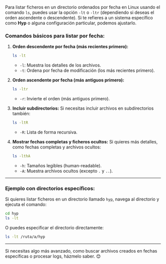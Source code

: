 Para listar ficheros en un directorio ordenados por fecha en Linux usando el comando `ls`, puedes usar la opción `-lt` o `-ltr` (dependiendo si deseas el orden ascendente o descendente). Si te refieres a un sistema específico como **Hyp** o alguna configuración particular, podemos ajustarlo.

### Comandos básicos para listar por fecha:
1. **Orden descendente por fecha (más recientes primero):**
   ```bash
   ls -lt
   ```
   - `-l`: Muestra los detalles de los archivos.
   - `-t`: Ordena por fecha de modificación (los más recientes primero).

2. **Orden ascendente por fecha (más antiguos primero):**
   ```bash
   ls -ltr
   ```
   - `-r`: Invierte el orden (más antiguos primero).

3. **Incluir subdirectorios:**
   Si necesitas incluir archivos en subdirectorios también:
   ```bash
   ls -ltR
   ```
   - `-R`: Lista de forma recursiva.

4. **Mostrar fechas completas y ficheros ocultos:**
   Si quieres más detalles, como fechas completas y archivos ocultos:
   ```bash
   ls -lthA
   ```
   - `-h`: Tamaños legibles (human-readable).
   - `-A`: Muestra archivos ocultos (excepto `.` y `..`).

---

### Ejemplo con directorios específicos:
Si quieres listar ficheros en un directorio llamado `hyp`, navega al directorio y ejecuta el comando:

```bash
cd hyp
ls -lt
```

O puedes especificar el directorio directamente:

```bash
ls -lt /ruta/a/hyp
```

---

Si necesitas algo más avanzado, como buscar archivos creados en fechas específicas o procesar logs, házmelo saber. 😊
